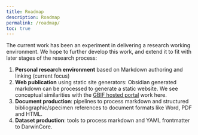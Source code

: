 ```yaml
---
title: Roadmap
description: Roadmap
permalink: /roadmap/
toc: true
---
```


The current work has been an experiment in delivering a research working environment. We hope to further develop this work, and extend it to fit with later stages of the research process:

1. **Personal research environment** based on Markdown authoring and linking (current focus)
1. **Web publication** using static site generators: Obsidian generated markdown can be processed to generate a static website. We see conceptual similarities with the [GBIF hosted portal](https://www.gbif.org/hosted-portals) work here.
1. **Document production**: pipelines to process markdown and structured bibliographic/specimen references to document formats like Word, PDF and HTML.
1. **Dataset production**: tools to process markdown and YAML frontmatter to DarwinCore.
    